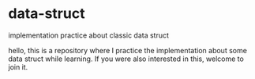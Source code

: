 # data-struct
implementation practice about classic data struct

hello, this is a repository where I practice the implementation about some data struct while learning. If you were also interested in this, welcome to join it.
